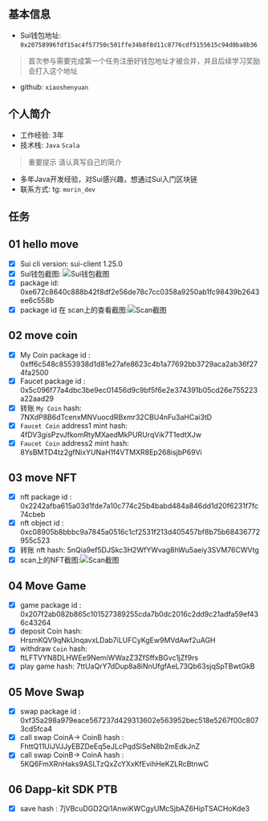 ## 基本信息
- Sui钱包地址: `0x20758996fdf15ac4f57750c501ffe34b8f8d11c8776cdf5155615c94d0ba8b36`
> 首次参与需要完成第一个任务注册好钱包地址才被合并，并且后续学习奖励会打入这个地址
- github: `xiaoshenyuan`

## 个人简介
- 工作经验: 3年
- 技术栈: `Java` `Scala`
> 重要提示 请认真写自己的简介
- 多年Java开发经验，对Sui感兴趣，想通过Sui入门区块链
- 联系方式: tg: `morin_dev` 

## 任务

##   01 hello move  
- [x] Sui cli version: sui-client 1.25.0
- [x] Sui钱包截图: ![Sui钱包截图](./notes/20240521-0.png)
- [x] package id:  0xe672c8640c888b42f8df2e56de78c7cc0358a9250ab1fc98439b2643ee6c558b   
- [x] package id 在 scan上的查看截图:![Scan截图](./notes/20240521-1.png)

##   02 move coin
- [x] My Coin package id :   0xff6c548c8553938d1d81e27afe8623c4b1a77692bb3729aca2ab36f274fa2500    
- [x] Faucet package id :  0x5c096f77a4dbc3be9ec01456d9c9bf5f6e2e374391b05cd26e755223a22aad29 
- [x] 转账 `My Coin` hash:  7NXdP8B6dTcenxMNVuocdRBxmr32CBU4nFu3aHCai3tD
- [x] `Faucet Coin` address1 mint hash: 4fDV3gisPzvJfkomRtyMXaedMkPURUrqVik7T1edtXJw
- [x] `Faucet Coin` address2 mint hash: 8YsBMTD4tz2gfNixYUNaH1f4VTMXR8Ep268isjbP69Vi

##   03 move NFT
- [x] nft package id : 0x2242afba615a03d1fde7a10c774c25b4babd484a846dd1d20f6231f7fc74cbeb
- [x] nft object id :  0xc08905b8bbbc9a7845a0516c1cf2531f213d405457bf8b75b68436772955c523
- [x] 转账 nft  hash:  5nQia9ef5DJSkc3H2WfYWvag8hWu5aeiy3SVM76CWVtg
- [x] scan上的NFT截图:![Scan截图](./notes/20240523-0.png)

##   04 Move Game
- [x] game package id : 0x207f2ab082b865c101527389255cda7b0dc2016c2dd9c21adfa59ef436c43264
- [x] deposit Coin hash: HrsmKQV9qNkUnqavxLDab7iLUFCyKgEw9MVdAwf2uAGH
- [x] withdraw `Coin` hash: ftLFTVYN8DLHWEe9NemiWWazZ3ZfSffxBGvc1jZf9rs
- [x] play game hash:  7ttUaQrY7dDup8a8iNnUfgfAeL73Qb63sjqSpTBwtGkB

##   05 Move Swap
- [x] swap package id : 0xf35a298a979eace567237d429313602e563952bec518e5267f00c8073cd5fca4 
- [x] call swap CoinA-> CoinB  hash : FhttQ11UiJVJJyEBZDeEq5eJLcPqdSiSeN8b2mEdkJnZ
- [x] call swap CoinB-> CoinA  hash : 5KQ6FmXRnHaks9ASLTzQxZcYXxKfEvihHeKZLRcBtnwC

##   06 Dapp-kit SDK PTB
- [x] save hash : 7jVBcuDGD2Qi1AnwiKWCgyUMcSjbAZ6HipTSACHoKde3
